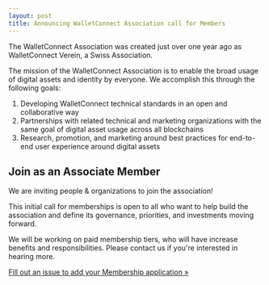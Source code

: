 ```yaml
---
layout: post
title: Announcing WalletConnect Association call for Members
---
```

The WalletConnect Association was created just over one year ago as WalletConnect Verein, a Swiss Association.

The mission of the WalletConnect Association is to enable the broad usage of digital assets and identity by everyone. We accomplish this through the following goals:

1. Developing WalletConnect technical standards in an open and collaborative way
1. Partnerships with related technical and marketing organizations with the same goal of digital asset usage across all blockchains
1. Research, promotion, and marketing around best practices for end-to-end user experience around digital assets

## Join as an Associate Member

We are inviting people & organizations to join the association!

This initial call for memberships is open to all who want to help build the association and define its governance, priorities, and investments moving forward.

We will be working on paid membership tiers, who will have increase benefits and responsibilities. Please contact us if you're interested in hearing more.

[Fill out an issue to add your Membership application »](https://github.com/WalletConnect/association/issues/new?assignees=&labels=membership&template=membership.md&title=Membership+Request)